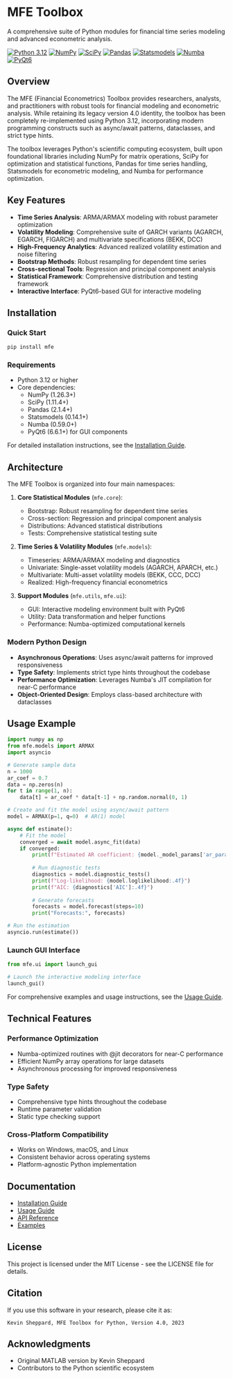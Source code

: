 # MFE Toolbox

A comprehensive suite of Python modules for financial time series modeling and advanced econometric analysis.

[![Python 3.12](https://img.shields.io/badge/python-3.12-blue.svg)](https://www.python.org/downloads/release/python-3120/)
[![NumPy](https://img.shields.io/badge/NumPy-1.26.3-green.svg)](https://numpy.org/)
[![SciPy](https://img.shields.io/badge/SciPy-1.11.4-green.svg)](https://scipy.org/)
[![Pandas](https://img.shields.io/badge/Pandas-2.1.4-green.svg)](https://pandas.pydata.org/)
[![Statsmodels](https://img.shields.io/badge/Statsmodels-0.14.1-green.svg)](https://www.statsmodels.org/)
[![Numba](https://img.shields.io/badge/Numba-0.59.0-green.svg)](https://numba.pydata.org/)
[![PyQt6](https://img.shields.io/badge/PyQt6-6.6.1-green.svg)](https://www.riverbankcomputing.com/software/pyqt/)

## Overview

The MFE (Financial Econometrics) Toolbox provides researchers, analysts, and practitioners with robust tools for financial modeling and econometric analysis. While retaining its legacy version 4.0 identity, the toolbox has been completely re-implemented using Python 3.12, incorporating modern programming constructs such as async/await patterns, dataclasses, and strict type hints.

The toolbox leverages Python's scientific computing ecosystem, built upon foundational libraries including NumPy for matrix operations, SciPy for optimization and statistical functions, Pandas for time series handling, Statsmodels for econometric modeling, and Numba for performance optimization.

## Key Features

- **Time Series Analysis**: ARMA/ARMAX modeling with robust parameter optimization
- **Volatility Modeling**: Comprehensive suite of GARCH variants (AGARCH, EGARCH, FIGARCH) and multivariate specifications (BEKK, DCC)
- **High-Frequency Analytics**: Advanced realized volatility estimation and noise filtering
- **Bootstrap Methods**: Robust resampling for dependent time series
- **Cross-sectional Tools**: Regression and principal component analysis
- **Statistical Framework**: Comprehensive distribution and testing framework
- **Interactive Interface**: PyQt6-based GUI for interactive modeling

## Installation

### Quick Start

```bash
pip install mfe
```

### Requirements

- Python 3.12 or higher
- Core dependencies:
  - NumPy (1.26.3+)
  - SciPy (1.11.4+)
  - Pandas (2.1.4+)
  - Statsmodels (0.14.1+)
  - Numba (0.59.0+)
  - PyQt6 (6.6.1+) for GUI components

For detailed installation instructions, see the [Installation Guide](docs/INSTALLATION.md).

## Architecture

The MFE Toolbox is organized into four main namespaces:

1. **Core Statistical Modules** (`mfe.core`):
   - Bootstrap: Robust resampling for dependent time series
   - Cross-section: Regression and principal component analysis
   - Distributions: Advanced statistical distributions
   - Tests: Comprehensive statistical testing suite

2. **Time Series & Volatility Modules** (`mfe.models`):
   - Timeseries: ARMA/ARMAX modeling and diagnostics
   - Univariate: Single-asset volatility models (AGARCH, APARCH, etc.)
   - Multivariate: Multi-asset volatility models (BEKK, CCC, DCC)
   - Realized: High-frequency financial econometrics

3. **Support Modules** (`mfe.utils`, `mfe.ui`):
   - GUI: Interactive modeling environment built with PyQt6
   - Utility: Data transformation and helper functions
   - Performance: Numba-optimized computational kernels

### Modern Python Design

- **Asynchronous Operations**: Uses async/await patterns for improved responsiveness
- **Type Safety**: Implements strict type hints throughout the codebase
- **Performance Optimization**: Leverages Numba's JIT compilation for near-C performance
- **Object-Oriented Design**: Employs class-based architecture with dataclasses

## Usage Example

```python
import numpy as np
from mfe.models import ARMAX
import asyncio

# Generate sample data
n = 1000
ar_coef = 0.7
data = np.zeros(n)
for t in range(1, n):
    data[t] = ar_coef * data[t-1] + np.random.normal(0, 1)

# Create and fit the model using async/await pattern
model = ARMAX(p=1, q=0)  # AR(1) model

async def estimate():
    # Fit the model
    converged = await model.async_fit(data)
    if converged:
        print(f"Estimated AR coefficient: {model._model_params['ar_params'][0]:.4f}")
        
        # Run diagnostic tests
        diagnostics = model.diagnostic_tests()
        print(f"Log-likelihood: {model.loglikelihood:.4f}")
        print(f"AIC: {diagnostics['AIC']:.4f}")
        
        # Generate forecasts
        forecasts = model.forecast(steps=10)
        print("Forecasts:", forecasts)

# Run the estimation
asyncio.run(estimate())
```

### Launch GUI Interface

```python
from mfe.ui import launch_gui

# Launch the interactive modeling interface
launch_gui()
```

For comprehensive examples and usage instructions, see the [Usage Guide](docs/USAGE.md).

## Technical Features

### Performance Optimization

- Numba-optimized routines with @jit decorators for near-C performance
- Efficient NumPy array operations for large datasets
- Asynchronous processing for improved responsiveness

### Type Safety

- Comprehensive type hints throughout the codebase
- Runtime parameter validation
- Static type checking support

### Cross-Platform Compatibility

- Works on Windows, macOS, and Linux
- Consistent behavior across operating systems
- Platform-agnostic Python implementation

## Documentation

- [Installation Guide](docs/INSTALLATION.md)
- [Usage Guide](docs/USAGE.md)
- [API Reference](docs/API.md)
- [Examples](docs/examples/)

## License

This project is licensed under the MIT License - see the LICENSE file for details.

## Citation

If you use this software in your research, please cite it as:

```
Kevin Sheppard, MFE Toolbox for Python, Version 4.0, 2023
```

## Acknowledgments

- Original MATLAB version by Kevin Sheppard
- Contributors to the Python scientific ecosystem